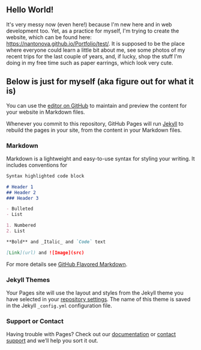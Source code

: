 ## Hello World!

It's very messy now (even here!) because I'm new here and in web development too. Yet, as a practice for myself, I'm trying to create the website, which can be found here: https://nantonova.github.io/Portfolio/test/. It is supposed to be the place where everyone could learn a little bit about me, see some photos of my recent trips for the last couple of years, and, if lucky, shop the stuff I'm doing in my free time such as paper earrings, which look very cute.



## Below is just for myself (aka figure out for what it is)


You can use the [editor on GitHub](https://github.com/NAntonova/Portfolio/edit/master/README.md) to maintain and preview the content for your website in Markdown files.

Whenever you commit to this repository, GitHub Pages will run [Jekyll](https://jekyllrb.com/) to rebuild the pages in your site, from the content in your Markdown files.

### Markdown

Markdown is a lightweight and easy-to-use syntax for styling your writing. It includes conventions for

```markdown
Syntax highlighted code block

# Header 1
## Header 2
### Header 3

- Bulleted
- List

1. Numbered
2. List

**Bold** and _Italic_ and `Code` text

[Link](url) and ![Image](src)
```

For more details see [GitHub Flavored Markdown](https://guides.github.com/features/mastering-markdown/).

### Jekyll Themes

Your Pages site will use the layout and styles from the Jekyll theme you have selected in your [repository settings](https://github.com/NAntonova/Portfolio/settings). The name of this theme is saved in the Jekyll `_config.yml` configuration file.

### Support or Contact

Having trouble with Pages? Check out our [documentation](https://help.github.com/categories/github-pages-basics/) or [contact support](https://github.com/contact) and we’ll help you sort it out.
